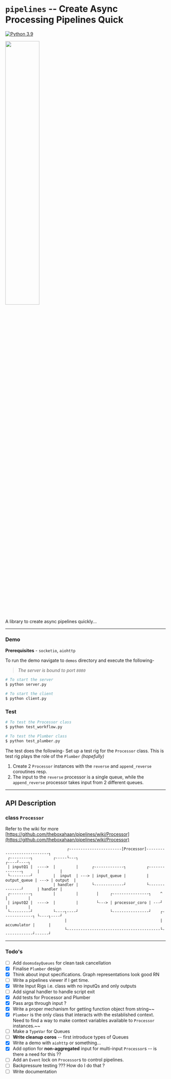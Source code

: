 # `pipelines` -- Create Async Processing Pipelines Quick
[![Python 3.9](https://img.shields.io/badge/python-3.9-blue.svg)](https://www.python.org/downloads/release/python-390/)

<img src="https://user-images.githubusercontent.com/32961084/119255818-539d9400-bbdb-11eb-9df1-26633a1021e7.png" width=46%>

A library to create async pipelines quickly...

---------------

### Demo
**Prerequisites** - `socketio`, `aiohttp` 

To run the demo navigate to `demos` directory and execute the following-
> *The server is bound to port `8080`*

```bash
# To start the server
$ python server.py

# To start the client
$ python client.py
```


### Test
```bash
# To test the Processor class 
$ python test_workflow.py

# To test the Plumber class
$ python test_plumber.py
```
The test does the following-
Set up a test rig for the `Processor` class. This is test rig plays the role of the `Plumber` *(hopefully)*
1. Create 2 `Processor` instances with the `reverse` and `append_reverse` coroutines resp.
2. The input to the `reverse` processor is a single queue, while the `append_reverse` processor takes input from 2 different queues.

--------------------

## API Description

### class `Processor`
Refer to the wiki for more [https://github.com/theboxahaan/pipelines/wiki/Processor](https://github.com/theboxahaan/pipelines/wiki/Processor)
```
                           ┌-----------------------[Processor]---------------------------┐     
 ┌---------┐         ┌-----└---┐                                                    ┌----┘----┐
 | inputQ1 |  ---->  |         |      ┌-------------┐         ┌--------------┐      |         |
 └---------┘         |  input  | ---> | input_queue |         | output_queue | ---> | output  |
                     | handler |      └-------------┘         └--------------┘      | handler |
 ┌---------┐         |         |        |     ┌----------------┐    ^               |         |
 | inputQ2 |  ---->  |         |        └---> | processor_coro | ---┘               |         |
 └---------┘         └----┐----┘              └----------------┘    ┌-------------┐ └----┐----┘
                          |                                         | accumulator |      |     
                          └-----------------------------------------└-------------┘------┘     
```

-----------------

### Todo's
- [ ]  Add `doomsdayQueues` for clean task cancellation
- [x]  Finalise `Plumber` design
- [x]  Think about input specifications. Graph representations look good RN
- [ ]  Write a pipelines viewer if I get time.
- [x]  Write Input Rigs i.e. class with no inputQs and only outputs 
- [ ]  Add signal handler to handle script exit
- [x]  Add tests for Processor and Plumber
- [x]  Pass args through input ?
- [x]  Write a proper mechanism for getting function object from string~~
- [x]  `Plumber` is the only class that interacts with the established context. Need to find a way to make context variables available to `Processor` instances.~~
- [ ]  Make a `TypeVar` for Queues
- [ ]  **Write cleanup coros** -- first introduce types of Queues
- [x]  Write a demo with `aiohttp` or something...
- [x]  Add option for **non-aggregated** input for multi-input `Processor`s -- is there a need for this ??
- [ ]  Add an `Event` lock on `Processor`s to control pipelines.
- [ ]  Backpressure testing ??? How do I do that ?
- [ ]  Write documentation 
